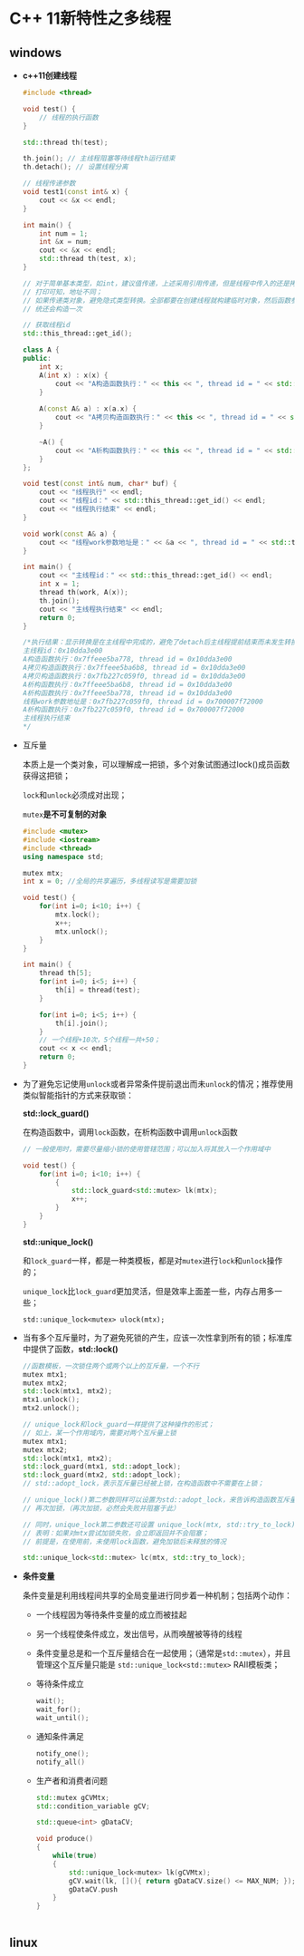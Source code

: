 # C++ 11新特性之多线程

## windows

- **c++11创建线程**

  ```c++
  #include <thread>
  
  void test() {
      // 线程的执行函数
  }
  
  std::thread th(test);
  
  th.join(); // 主线程阻塞等待线程th运行结束
  th.detach(); // 设置线程分离
  
  // 线程传递参数
  void test1(const int& x) {
      cout << &x << endl;
  }
  
  int main() {
      int num = 1;
      int &x = num;
      cout << &x << endl;
      std::thread th(test, x);
  }
  
  // 对于简单基本类型，如int，建议值传递，上述采用引用传递，但是线程中传入的还是拷贝后的副本；
  // 打印可知，地址不同；
  // 如果传递类对象，避免隐式类型转换。全部都要在创建线程就构建临时对象，然后函数参数中用引用，否则系
  // 统还会构造一次
  
  // 获取线程id
  std::this_thread::get_id();
  
  class A {
  public:
      int x;
      A(int x) : x(x) {
          cout << "A构造函数执行：" << this << ", thread id = " << std::this_thread::get_id() << endl;
      }
      
      A(const A& a) : x(a.x) {
          cout << "A拷贝构造函数执行：" << this << ", thread id = " << std::this_thread::get_id() << endl;  
      }
  
      ~A() {
          cout << "A析构函数执行：" << this << ", thread id = " << std::this_thread::get_id() << endl;
      }
  };
  
  void test(const int& num, char* buf) {
      cout << "线程执行" << endl;
      cout << "线程id：" << std::this_thread::get_id() << endl;
      cout << "线程执行结束" << endl;
  }
  
  void work(const A& a) {
      cout << "线程work参数地址是：" << &a << ", thread id = " << std::this_thread::get_id() << endl;
  }
  
  int main() {
      cout << "主线程id：" << std::this_thread::get_id() << endl;
      int x = 1;
      thread th(work, A(x));
      th.join();
      cout << "主线程执行结束" << endl;
      return 0;
  }
  
  /*执行结果：显示转换是在主线程中完成的，避免了detach后主线程提前结束而未发生转换的问题
  主线程id：0x10dda3e00
  A构造函数执行：0x7ffeee5ba778, thread id = 0x10dda3e00
  A拷贝构造函数执行：0x7ffeee5ba6b8, thread id = 0x10dda3e00
  A拷贝构造函数执行：0x7fb227c059f0, thread id = 0x10dda3e00
  A析构函数执行：0x7ffeee5ba6b8, thread id = 0x10dda3e00
  A析构函数执行：0x7ffeee5ba778, thread id = 0x10dda3e00
  线程work参数地址是：0x7fb227c059f0, thread id = 0x700007f72000
  A析构函数执行：0x7fb227c059f0, thread id = 0x700007f72000
  主线程执行结束
  */
  ```
  
- 互斥量

  本质上是一个类对象，可以理解成一把锁，多个对象试图通过lock()成员函数获得这把锁；
  
  `lock`和`unlock`必须成对出现；
  
  `mutex`**是不可复制的对象**
  
  ```c++
  #include <mutex>
  #include <iostream>
  #include <thread>
  using namespace std;
  
  mutex mtx;
  int x = 0; //全局的共享遍历，多线程读写是需要加锁
  
  void test() {
      for(int i=0; i<10; i++) {
          mtx.lock();
          x++;
          mtx.unlock();
      }
  }
  
  int main() {
      thread th[5];
      for(int i=0; i<5; i++) {
          th[i] = thread(test);
      }
  
      for(int i=0; i<5; i++) {
          th[i].join();
      }
      // 一个线程+10次，5个线程一共+50；
      cout << x << endl;
      return 0;
  }

- 为了避免忘记使用`unlock`或者异常条件提前退出而未`unlock`的情况；推荐使用类似智能指针的方式来获取锁：

  **std::lock_guard()**

  在构造函数中，调用`lock`函数，在析构函数中调用`unlock`函数

  ```c++
  // 一般使用时，需要尽量缩小锁的使用管辖范围；可以加入将其放入一个作用域中
  
  void test() {
      for(int i=0; i<10; i++) {
          {
              std::lock_guard<std::mutex> lk(mtx);
              x++;
          }
      }
  }
  ```

  **std::unique_lock()**

  和`lock_guard`一样，都是一种类模板，都是对`mutex`进行`lock`和`unlock`操作的；

  `unique_lock`比`lock_guard`更加灵活，但是效率上面差一些，内存占用多一些；

  `std::unique_lock<mutex> ulock(mtx);`

- 当有多个互斥量时，为了避免死锁的产生，应该一次性拿到所有的锁；标准库中提供了函数，**std::lock()**

  ```c++
  //函数模板，一次锁住两个或两个以上的互斥量，一个不行
  mutex mtx1;
  mutex mtx2;
  std::lock(mtx1, mtx2);
  mtx1.unlock();
  mtx2.unlock();
  
  // unique_lock和lock_guard一样提供了这种操作的形式；
  // 如上，某一个作用域内，需要对两个互斥量上锁
  mutex mtx1;
  mutex mtx2;
  std::lock(mtx1, mtx2);
  std::lock_guard(mtx1, std::adopt_lock); 
  std::lock_guard(mtx2, std::adopt_lock);
  // std::adopt_lock，表示互斥量已经被上锁，在构造函数中不需要在上锁；
  
  // unique_lock()第二参数同样可以设置为std::adopt_lock，来告诉构造函数互斥量已经被加锁，不需要
  // 再次加锁，（再次加锁，必然会失败并阻塞于此）
  
  // 同时，unique_lock第二参数还可设置 unique_lock(mtx, std::try_to_lock)
  // 表明：如果对mtx尝试加锁失败，会立即返回并不会阻塞；
  // 前提是，在使用前，未使用lock函数，避免加锁后未释放的情况
  
  std::unique_lock<std::mutex> lc(mtx, std::try_to_lock);

- **条件变量**

  条件变量是利用线程间共享的全局变量进行同步着一种机制；包括两个动作：

  - 一个线程因为等待条件变量的成立而被挂起

  - 另一个线程使条件成立，发出信号，从而唤醒被等待的线程

  - 条件变量总是和一个互斥量结合在一起使用；（通常是`std::mutex`），并且管理这个互斥量只能是 `std::unique_lock<std::mutex>` RAII模板类；

  - 等待条件成立

    ```c++
    wait();
    wait_for();
    wait_until();
    ```

  - 通知条件满足

    ```c++
    notify_one();
    notify_all()

  - 生产者和消费者问题

    ```c++
    std::mutex gCVMtx;
    std::condition_variable gCV;
    
    std::queue<int> gDataCV;
    
    void produce()
    {
        while(true) 
        {
            std::unique_lock<mutex> lk(gCVMtx);
            gCV.wait(lk, [](){ return gDataCV.size() <= MAX_NUM; });
            gDataCV.push
        }
    }



## linux